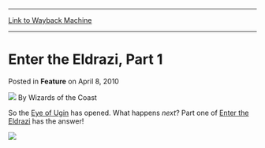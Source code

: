 
---
[Link to Wayback Machine](https://web.archive.org/web/20220519175103/https://magic.wizards.com/en/articles/archive/feature/enter-eldrazi-part-1-2010-04-08-0)

[_metadata_:wayback_url]:- "https://magic.wizards.com/en/articles/archive/feature/enter-eldrazi-part-1-2010-04-08-0"
[_metadata_:wayback_raw_url]:- "https://web.archive.org/web/20220519175103id_/https://magic.wizards.com/en/articles/archive/feature/enter-eldrazi-part-1-2010-04-08-0"
[_metadata_:wayback_capture_timestamp]:- "2022-05-19 17:51:03+00:00"
[_metadata_:publish_date]:- "2010-04-08"
[_metadata_:description]:- "So the Eye of Ugin has opened. What happens next? Part one of Enter the Eldrazi has the answer!"
[_metadata_:generator]:- "Drupal 7 (http://drupal.org)"
---


Enter the Eldrazi, Part 1
=========================



 Posted in **Feature**
 on April 8, 2010 






![](https://media.magic.wizards.com/styles/auth_small/public/images/person/wizards_author.jpg)
By Wizards of the Coast











So the [Eye of Ugin](https://gatherer.wizards.com/Pages/Card/Details.aspx?name=Eye+of+Ugin) has opened. What happens *next*? Part one of [Enter the Eldrazi](/en/node/629476) has the answer!

[![](https://media.magic.wizards.com/image_legacy_migration/mtg/images/daily/features/feature85a_thumb.jpg)](/en/node/629476)








